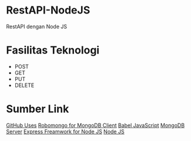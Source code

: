 # RestAPI-NodeJS
RestAPI dengan Node JS

# Fasilitas Teknologi
- POST
- GET
- PUT
- DELETE

# Sumber Link
<a href="https://medium.com/aisy-rozsidhy/tutorial-penggunaan-github-untuk-pemula-part-1-upload-file-ke-github-e807df4e9ecc">GitHub Uses</a>&nbsp;<a href="https://robomongo.org/download">Robomongo for MongoDB Client</a>&nbsp;<a href="https://babeljs.io/">Babel JavaScript</a>&nbsp;<a href="https://www.mongodb.com/dr/fastdl.mongodb.org/win32/mongodb-win32-x86_64-2008plus-ssl-4.0.5-signed.msi/download">MongoDB Server</a>&nbsp;<a href="https://expressjs.com/">Express Freamwork for Node JS</a>&nbsp;<a href="https://nodejs.org/en/">Node JS</a>
